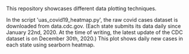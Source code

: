 This repository showcases different data plotting techniques. 

In the script 'uas_covid19_heatmap.py', the raw covid cases dataset is downloaded from data.cdc.gov. 
(Each state submits its data daily since January 22nd, 2020.
At the time of writing, the latest update of the CDC dataset is on December 30th, 2020.)
This plot shows daily new cases in each state using searborn heatmap.


